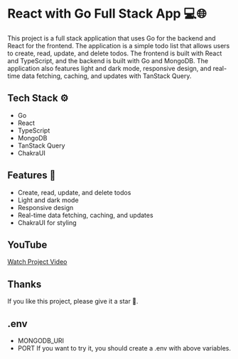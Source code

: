# React with Go Full Stack App 💻🌐

This project is a full stack application that uses Go for the backend and React for the frontend. The application is a simple todo list that allows users to create, read, update, and delete todos. The frontend is built with React and TypeScript, and the backend is built with Go and MongoDB. The application also features light and dark mode, responsive design, and real-time data fetching, caching, and updates with TanStack Query.

## Tech Stack ⚙️

- Go
- React
- TypeScript
- MongoDB
- TanStack Query
- ChakraUI

## Features 🚀

- Create, read, update, and delete todos
- Light and dark mode
- Responsive design
- Real-time data fetching, caching, and updates
- ChakraUI for styling

## YouTube
[Watch Project Video](https://youtu.be/Un2KtJCeNTE)

## Thanks
If you like this project, please give it a star 🌟.

## .env
- MONGODB_URI
- PORT
If you want to try it, you should create a .env with above variables.
